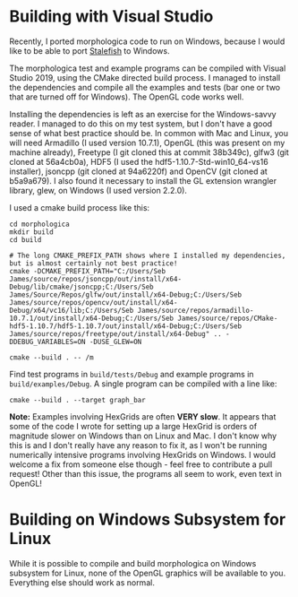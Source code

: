 # Building with Visual Studio

Recently, I ported morphologica code to run on Windows, because I
would like to be able to port [Stalefish](https://github.com/ABRG-Models/Stalefish) to Windows.

The morphologica test and example programs can be compiled with Visual Studio 2019, using the CMake
directed build process. I managed to install the dependencies and
compile all the examples and tests (bar one or two that are turned off
for Windows). The OpenGL code works well.

Installing the dependencies is left as an exercise for the Windows-savvy reader. I managed to do this 
on my test system, but I don't have a good sense of what best practice should be. In common with Mac 
and Linux, you will need Armadillo (I used version 10.7.1), OpenGL (this was present on my machine already), 
Freetype (I git cloned this at commit 38b349c), glfw3 (git cloned at 56a4cb0a), HDF5 (I used the 
hdf5-1.10.7-Std-win10_64-vs16 installer), jsoncpp (git cloned at 94a6220f) and OpenCV (git cloned at b5a9a679). 
I also found it necessary to install the GL extension wrangler library, glew, on Windows (I used version 2.2.0).

I used a cmake build process like this:

```
cd morphologica
mkdir build
cd build

# The long CMAKE_PREFIX_PATH shows where I installed my dependencies, but is almost certainly not best practice!
cmake -DCMAKE_PREFIX_PATH="C:/Users/Seb James/source/repos/jsoncpp/out/install/x64-Debug/lib/cmake/jsoncpp;C:/Users/Seb James/Source/Repos/glfw/out/install/x64-Debug;C:/Users/Seb James/source/repos/opencv/out/install/x64-Debug/x64/vc16/lib;C:/Users/Seb James/source/repos/armadillo-10.7.1/out/install/x64-Debug;C:/Users/Seb James/source/repos/CMake-hdf5-1.10.7/hdf5-1.10.7/out/install/x64-Debug;C:/Users/Seb James/source/repos/freetype/out/install/x64-Debug" .. -DDEBUG_VARIABLES=ON -DUSE_GLEW=ON

cmake --build . -- /m
```

Find test programs in ```build/tests/Debug``` and example programs in ```build/examples/Debug```. A single program can be compiled with a line like:

```
cmake --build . --target graph_bar
```

**Note:** Examples involving HexGrids are often **VERY slow**. It appears
that some of the code I wrote for setting up a large HexGrid is orders
of magnitude slower on Windows than on Linux and Mac. I don't know why this is and I don't really have any
reason to fix it, as I won't be running numerically intensive
programs involving HexGrids on Windows. I would welcome a fix from someone else though - feel free to contribute a pull request! Other than this issue, the
programs all seem to work, even text in OpenGL!

# Building on Windows Subsystem for Linux

While it is possible to compile and build morphologica on Windows
subsystem for Linux, none of the OpenGL graphics will be available to
you. Everything else should work as normal.
